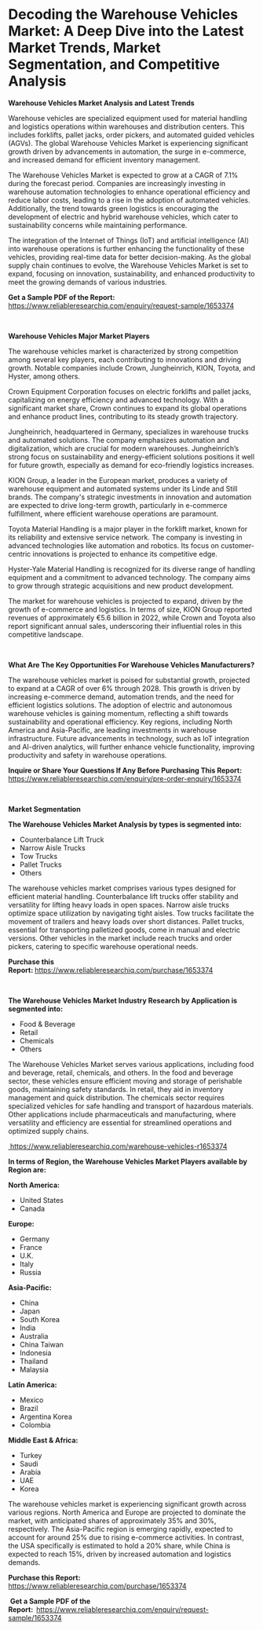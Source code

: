 <p><h1>Decoding the Warehouse Vehicles Market: A Deep Dive into the Latest Market Trends, Market Segmentation, and Competitive Analysis</h1></p><p><strong>Warehouse Vehicles Market Analysis and Latest Trends</strong></p>
<p><p>Warehouse vehicles are specialized equipment used for material handling and logistics operations within warehouses and distribution centers. This includes forklifts, pallet jacks, order pickers, and automated guided vehicles (AGVs). The global Warehouse Vehicles Market is experiencing significant growth driven by advancements in automation, the surge in e-commerce, and increased demand for efficient inventory management.</p><p>The Warehouse Vehicles Market is expected to grow at a CAGR of 7.1% during the forecast period. Companies are increasingly investing in warehouse automation technologies to enhance operational efficiency and reduce labor costs, leading to a rise in the adoption of automated vehicles. Additionally, the trend towards green logistics is encouraging the development of electric and hybrid warehouse vehicles, which cater to sustainability concerns while maintaining performance.</p><p>The integration of the Internet of Things (IoT) and artificial intelligence (AI) into warehouse operations is further enhancing the functionality of these vehicles, providing real-time data for better decision-making. As the global supply chain continues to evolve, the Warehouse Vehicles Market is set to expand, focusing on innovation, sustainability, and enhanced productivity to meet the growing demands of various industries.</p></p>
<p><strong>Get a Sample PDF of the Report:&nbsp;</strong> <a href="https://www.reliableresearchiq.com/enquiry/request-sample/1653374?utm_campaign=3263&utm_medium=2&utm_source=Github&utm_content=ia&utm_term=16042025&utm_id=warehouse-vehicles">https://www.reliableresearchiq.com/enquiry/request-sample/1653374</a></p>
<p>&nbsp;</p>
<p><strong>Warehouse Vehicles Major Market Players</strong></p>
<p><p>The warehouse vehicles market is characterized by strong competition among several key players, each contributing to innovations and driving growth. Notable companies include Crown, Jungheinrich, KION, Toyota, and Hyster, among others.</p><p>Crown Equipment Corporation focuses on electric forklifts and pallet jacks, capitalizing on energy efficiency and advanced technology. With a significant market share, Crown continues to expand its global operations and enhance product lines, contributing to its steady growth trajectory.</p><p>Jungheinrich, headquartered in Germany, specializes in warehouse trucks and automated solutions. The company emphasizes automation and digitalization, which are crucial for modern warehouses. Jungheinrich’s strong focus on sustainability and energy-efficient solutions positions it well for future growth, especially as demand for eco-friendly logistics increases.</p><p>KION Group, a leader in the European market, produces a variety of warehouse equipment and automated systems under its Linde and Still brands. The company's strategic investments in innovation and automation are expected to drive long-term growth, particularly in e-commerce fulfillment, where efficient warehouse operations are paramount.</p><p>Toyota Material Handling is a major player in the forklift market, known for its reliability and extensive service network. The company is investing in advanced technologies like automation and robotics. Its focus on customer-centric innovations is projected to enhance its competitive edge.</p><p>Hyster-Yale Material Handling is recognized for its diverse range of handling equipment and a commitment to advanced technology. The company aims to grow through strategic acquisitions and new product development.</p><p>The market for warehouse vehicles is projected to expand, driven by the growth of e-commerce and logistics. In terms of size, KION Group reported revenues of approximately €5.6 billion in 2022, while Crown and Toyota also report significant annual sales, underscoring their influential roles in this competitive landscape.</p></p>
<p>&nbsp;</p>
<p><strong>What Are The Key Opportunities For Warehouse Vehicles Manufacturers?</strong></p>
<p><p>The warehouse vehicles market is poised for substantial growth, projected to expand at a CAGR of over 6% through 2028. This growth is driven by increasing e-commerce demand, automation trends, and the need for efficient logistics solutions. The adoption of electric and autonomous warehouse vehicles is gaining momentum, reflecting a shift towards sustainability and operational efficiency. Key regions, including North America and Asia-Pacific, are leading investments in warehouse infrastructure. Future advancements in technology, such as IoT integration and AI-driven analytics, will further enhance vehicle functionality, improving productivity and safety in warehouse operations.</p></p>
<p><strong>Inquire or Share Your Questions If Any Before Purchasing This Report:</strong> <a href="https://www.reliableresearchiq.com/enquiry/pre-order-enquiry/1653374?utm_campaign=3263&utm_medium=2&utm_source=Github&utm_content=ia&utm_term=16042025&utm_id=warehouse-vehicles">https://www.reliableresearchiq.com/enquiry/pre-order-enquiry/1653374</a></p>
<p>&nbsp;</p>
<p><strong>Market Segmentation</strong></p>
<p><strong>The Warehouse Vehicles Market Analysis by types is segmented into:</strong></p>
<p><ul><li>Counterbalance Lift Truck</li><li>Narrow Aisle Trucks</li><li>Tow Trucks</li><li>Pallet Trucks</li><li>Others</li></ul></p>
<p><p>The warehouse vehicles market comprises various types designed for efficient material handling. Counterbalance lift trucks offer stability and versatility for lifting heavy loads in open spaces. Narrow aisle trucks optimize space utilization by navigating tight aisles. Tow trucks facilitate the movement of trailers and heavy loads over short distances. Pallet trucks, essential for transporting palletized goods, come in manual and electric versions. Other vehicles in the market include reach trucks and order pickers, catering to specific warehouse operational needs.</p></p>
<p><strong>Purchase this Report:&nbsp;</strong><a href="https://www.reliableresearchiq.com/purchase/1653374?utm_campaign=3263&utm_medium=2&utm_source=Github&utm_content=ia&utm_term=16042025&utm_id=warehouse-vehicles">https://www.reliableresearchiq.com/purchase/1653374</a></p>
<p>&nbsp;</p>
<p><strong>The Warehouse Vehicles Market Industry Research by Application is segmented into:</strong></p>
<p><ul><li>Food & Beverage</li><li>Retail</li><li>Chemicals</li><li>Others</li></ul></p>
<p><p>The Warehouse Vehicles Market serves various applications, including food and beverage, retail, chemicals, and others. In the food and beverage sector, these vehicles ensure efficient moving and storage of perishable goods, maintaining safety standards. In retail, they aid in inventory management and quick distribution. The chemicals sector requires specialized vehicles for safe handling and transport of hazardous materials. Other applications include pharmaceuticals and manufacturing, where versatility and efficiency are essential for streamlined operations and optimized supply chains.</p></p>
<p><a href="https://www.reliableresearchiq.com/warehouse-vehicles-r1653374?utm_campaign=3263&utm_medium=2&utm_source=Github&utm_content=ia&utm_term=16042025&utm_id=warehouse-vehicles">&nbsp;https://www.reliableresearchiq.com/warehouse-vehicles-r1653374</a></p>
<p><strong>In terms of Region, the Warehouse Vehicles Market Players available by Region are:</strong></p>
<p>
    <p> <strong> North America: </strong>
        <ul>
            <li>United States</li>
            <li>Canada</li>
        </ul>
        </p> 
    <p> <strong> Europe: </strong>
        <ul>
            <li>Germany</li>
            <li>France</li>
            <li>U.K.</li>
            <li>Italy</li>
            <li>Russia</li>
        </ul>
        </p> 
    <p> <strong> Asia-Pacific: </strong>
        <ul>
            <li>China</li>
            <li>Japan</li>
            <li>South Korea</li>
            <li>India</li>
            <li>Australia</li>
            <li>China Taiwan</li>
            <li>Indonesia</li>
            <li>Thailand</li>
            <li>Malaysia</li>
        </ul>
        </p> 
    <p> <strong> Latin America: </strong>
        <ul>
            <li>Mexico</li>
            <li>Brazil</li>
            <li>Argentina Korea</li>
            <li>Colombia</li>
        </ul>
        </p> 
    <p> <strong> Middle East & Africa: </strong>
        <ul>
            <li>Turkey</li>
            <li>Saudi</li>
            <li>Arabia</li>
            <li>UAE</li>
            <li>Korea</li>
        </ul>
    </p>
    </p>
<p><p>The warehouse vehicles market is experiencing significant growth across various regions. North America and Europe are projected to dominate the market, with anticipated shares of approximately 35% and 30%, respectively. The Asia-Pacific region is emerging rapidly, expected to account for around 25% due to rising e-commerce activities. In contrast, the USA specifically is estimated to hold a 20% share, while China is expected to reach 15%, driven by increased automation and logistics demands.</p></p>
<p><strong>Purchase this Report: </strong><a href="https://www.reliableresearchiq.com/purchase/1653374?utm_campaign=3263&utm_medium=2&utm_source=Github&utm_content=ia&utm_term=16042025&utm_id=warehouse-vehicles">https://www.reliableresearchiq.com/purchase/1653374</a></p>
<p>&nbsp;<strong>Get a Sample PDF of the Report:&nbsp;&nbsp;</strong><a href="https://www.reliableresearchiq.com/enquiry/request-sample/1653374?utm_campaign=3263&utm_medium=2&utm_source=Github&utm_content=ia&utm_term=16042025&utm_id=warehouse-vehicles">https://www.reliableresearchiq.com/enquiry/request-sample/1653374</a></p>
<p><strong></strong></p>
<p><p></p><p></p><p></p></p>